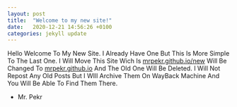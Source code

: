 ```yaml
---
layout: post
title:  "Welcome to my new site!"
date:   2020-12-21 14:56:26 +0100
categories: jekyll update
---
```

Hello Welcome To My New Site. I Already Have One But This Is More Simple To The Last One. I Will Move This Site Wich Is [mrpekr.github.io/new][mrpekr/new] Will Be Changed To [mrpekr.github.io][mrpekr] And The Old One Will Be Deleted. I Will Not Repost Any Old Posts But I WIll Archive Them On WayBack Machine And You Will Be Able To Find Them There.

- Mr. Pekr

[mrpekr/new]: https://mrpekr.github.io/new
[mrpekr]: https://mrpekr.github.io